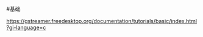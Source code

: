 #基础

https://gstreamer.freedesktop.org/documentation/tutorials/basic/index.html?gi-language=c

##



